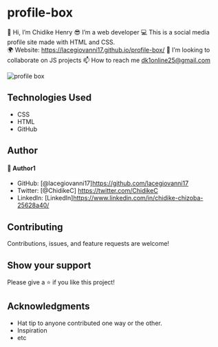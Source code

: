 # profile-box
👋 Hi, I’m Chidike Henry 
😎 I’m a web developer 
💻 This is a social media profile site made with HTML and CSS.  
🌍 Website:  https://lacegiovanni17.github.io/profile-box/
💞️ I’m looking to collaborate on JS projects 
📫 How to reach me dk1online25@gmail.com

![profile box](https://user-images.githubusercontent.com/30509335/192393109-930c9f0e-41b8-46c4-9dc9-685227c19d40.PNG)


## Technologies Used
* CSS
* HTML
* GitHub

## Author

#### 👤 Author1
- GitHub: [@lacegiovanni17]https://github.com/lacegiovanni17
- Twitter: [@ChidikeC] https://twitter.com/ChidikeC
- LinkedIn: [LinkedIn]https://www.linkedin.com/in/chidike-chizoba-25628a40/

## Contributing 
Contributions, issues, and feature requests are welcome!

## Show your support
Please give a ⭐️ if you like this project! 

## Acknowledgments
- Hat tip to anyone contributed one way or the other.
- Inspiration
- etc
